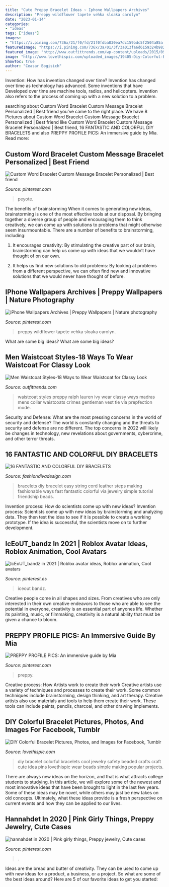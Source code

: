```yaml
---
title: "Cute Preppy Bracelet Ideas ~ Iphone Wallpapers Archives"
description: "Preppy wildflower tapete vehka sloaka carolyn"
date: "2023-01-14"
categories:
- "ideas"
tags: ["ideas"]
images:
- "https://i.pinimg.com/736x/21/f0/fd/21f0fdba830ea7dc159bdc5f2504a85a.jpg"
featuredImage: "https://i.pinimg.com/736x/3a/01/3f/3a013fa6d6159324b982319aac3fcff7.jpg"
featured_image: "http://www.outfittrends.com/wp-content/uploads/2015/09/e6ecf4349a50622656971e89b0797992.jpg"
image: "http://www.lovethispic.com/uploaded_images/19405-Diy-Colorful-Bracelet.jpg"
ShowToc: true
author: "Ceasar Bogisich"
---
```



Invention: How has invention changed over time?
Invention has changed over time as technology has advanced. Some inventions that have Developed over time are machine tools, radios, and helicopters. Invention also refers to the process of coming up with a new solution to a problem.

	

		
searching about Custom Word Bracelet Custom Message Bracelet Personalized | Best friend you've came to the right place. We have 8 Pictures about Custom Word Bracelet Custom Message Bracelet Personalized | Best friend like Custom Word Bracelet Custom Message Bracelet Personalized | Best friend, 16 FANTASTIC AND COLORFUL DIY BRACELETS and also PREPPY PROFILE PICS: An immersive guide by Mia. Read more:
		
    
## Custom Word Bracelet Custom Message Bracelet Personalized | Best Friend

<img loading=lazy src="https://i.pinimg.com/736x/5e/83/2e/5e832ec6ace9dc000aaf16abc265678f.jpg" onerror="this.onerror=null;this.src='https://tse4.mm.bing.net/th?id=OIP.dH0Kc2-Z022Q1H_nrYLJJAHaJ3&amp;pid=15.1';" alt="Custom Word Bracelet Custom Message Bracelet Personalized | Best friend">

_Source: pinterest.com_

>peyote. 

	

The benefits of brainstorming
When it comes to generating new ideas, brainstorming is one of the most effective tools at our disposal. By bringing together a diverse group of people and encouraging them to think creatively, we can come up with solutions to problems that might otherwise seem insurmountable.
There are a number of benefits to brainstorming, including:

1. It encourages creativity: By stimulating the creative part of our brain, brainstorming can help us come up with ideas that we wouldn’t have thought of on our own.

2. It helps us find new solutions to old problems: By looking at problems from a different perspective, we can often find new and innovative solutions that we would never have thought of before.


    
## IPhone Wallpapers Archives | Preppy Wallpapers | Nature Photography

<img loading=lazy src="https://i.pinimg.com/736x/72/99/91/72999149616189bf90ab7c87a8317c73.jpg" onerror="this.onerror=null;this.src='https://tse1.mm.bing.net/th?id=OIP.64wtgd21u9t_VDGE7su6uwHaNK&amp;pid=15.1';" alt="iPhone Wallpapers Archives | Preppy Wallpapers | Nature photography">

_Source: pinterest.com_

>preppy wildflower tapete vehka sloaka carolyn. 

	

What are some big ideas?
What are some big ideas?

    
## Men Waistcoat Styles-18 Ways To Wear Waistcoat For Classy Look

<img loading=lazy src="http://www.outfittrends.com/wp-content/uploads/2015/09/e6ecf4349a50622656971e89b0797992.jpg" onerror="this.onerror=null;this.src='https://tse3.mm.bing.net/th?id=OIP.mRj-Xl-XtlN8Ed5BjLVIsQAAAA&amp;pid=15.1';" alt="Men Waistcoat Styles-18 Ways to Wear Waistcoat for Classy Look">

_Source: outfittrends.com_

>waistcoat styles preppy ralph lauren ivy wear classy ways madras mens collar waistcoats crimes gentleman vest tie via prepfection mode. 

	

Security and Defense: What are the most pressing concerns in the world of security and defense?
The world is constantly changing and the threats to security and defense are no different. The top concerns in 2022 will likely be changes in technology, new revelations about governments, cybercrime, and other terror threats.

    
## 16 FANTASTIC AND COLORFUL DIY BRACELETS

<img loading=lazy src="https://www.fashiondivadesign.com/wp-content/uploads/2014/08/499547783637100494Ri1ooTEOc-451x960.jpg" onerror="this.onerror=null;this.src='https://tse2.mm.bing.net/th?id=OIP.V2d5mtp_LztUNArbZbhjKQAAAA&amp;pid=15.1';" alt="16 FANTASTIC AND COLORFUL DIY BRACELETS">

_Source: fashiondivadesign.com_

>bracelets diy bracelet easy string cord leather steps making fashionable ways fast fantastic colorful via jewelry simple tutorial friendship beads. 

	

Invention process: How do scientists come up with new ideas?
Invention process: Scientists come up with new ideas by brainstorming and analyzing data. They then test the idea to see if it is possible to create a working prototype. If the idea is successful, the scientists move on to further development.

    
## IcEoUT_bandz In 2021 | Roblox Avatar Ideas, Roblox Animation, Cool Avatars

<img loading=lazy src="https://i.pinimg.com/736x/09/f8/0c/09f80c6c1ed22427ec15c750dcee5017.jpg" onerror="this.onerror=null;this.src='https://tse1.mm.bing.net/th?id=OIP.XgfTfUNiQNoN06J56W4F5QAAAA&amp;pid=15.1';" alt="IcEoUT_bandz in 2021 | Roblox avatar ideas, Roblox animation, Cool avatars">

_Source: pinterest.es_

>iceout bandz. 

	

Creative people come in all shapes and sizes. From creatives who are only interested in their own creative endeavors to those who are able to see the potential in everyone, creativity is an essential part of anyones life. Whether its painting, music, or filmmaking, creativity is a natural ability that must be given a chance to bloom.

    
## PREPPY PROFILE PICS: An Immersive Guide By Mia

<img loading=lazy src="https://i.pinimg.com/736x/21/f0/fd/21f0fdba830ea7dc159bdc5f2504a85a.jpg" onerror="this.onerror=null;this.src='https://tse3.mm.bing.net/th?id=OIP.oMfe6RN_gE30LT46QHhG6wHaNK&amp;pid=15.1';" alt="PREPPY PROFILE PICS: An immersive guide by Mia">

_Source: pinterest.com_

>preppy. 

	

Creative process: How Artists work to create their work
Creative artists use a variety of techniques and processes to create their work. Some common techniques include brainstorming, design thinking, and art therapy. Creative artists also use materials and tools to help them create their work. These tools can include paints, pencils, charcoal, and other drawing implements.

    
## DIY Colorful Bracelet Pictures, Photos, And Images For Facebook, Tumblr

<img loading=lazy src="http://www.lovethispic.com/uploaded_images/19405-Diy-Colorful-Bracelet.jpg" onerror="this.onerror=null;this.src='https://tse4.mm.bing.net/th?id=OIP.UHRHGGhoGj4VFuBOKADaGQHaSH&amp;pid=15.1';" alt="DIY Colorful Bracelet Pictures, Photos, and Images for Facebook, Tumblr">

_Source: lovethispic.com_

>diy bracelet colorful bracelets cool jewelry safety beaded crafts craft cute idea pins lovethispic wear beads simple making popular projects. 

	

There are always new ideas on the horizon, and that is what attracts college students to studying. In this article, we will explore some of the newest and most innovative ideas that have been brought to light in the last few years. Some of these ideas may be novel, while others may just be new takes on old concepts. Ultimately, what these ideas provide is a fresh perspective on current events and how they can be applied to our lives.

    
## Hannahdet In 2020 | Pink Girly Things, Preppy Jewelry, Cute Cases

<img loading=lazy src="https://i.pinimg.com/736x/3a/01/3f/3a013fa6d6159324b982319aac3fcff7.jpg" onerror="this.onerror=null;this.src='https://tse1.mm.bing.net/th?id=OIP.GfK45g_OKJgFQaf0BhZADAHaJ4&amp;pid=15.1';" alt="hannahdet in 2020 | Pink girly things, Preppy jewelry, Cute cases">

_Source: pinterest.com_

>. 

	

Ideas are the bread and butter of creativity. They can be used to come up with new ideas for a product, a business, or a project. So what are some of the best ideas around? Here are 5 of our favorite ideas to get you started:

